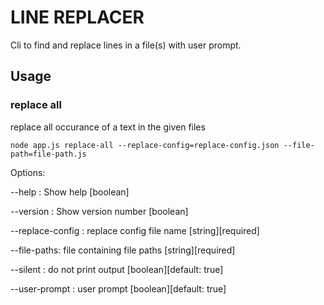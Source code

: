 # LINE REPLACER

Cli to find and replace lines in a file(s) with user prompt.

## Usage

### replace all

replace all occurance of a text in the given files

    node app.js replace-all --replace-config=replace-config.json --file-path=file-path.js

Options:

--help :
Show help [boolean]

--version :
Show version number [boolean]

--replace-config :
replace config file name [string][required]

--file-paths:
file containing file paths [string][required]

--silent : do not print output [boolean][default: true]

--user-prompt : user prompt [boolean][default: true]
